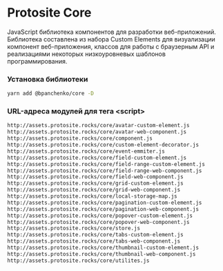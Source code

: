 # Protosite Core

JavaScript библиотека компонентов для разработки веб-приложений.<br>
Библиотека составлена из набора Custom Elements для визуализации компонент веб-приложения, классов для работы с браузерным API и реализациями некоторых низкоуровневых шаблонов программирования.

### Установка библиотеки

```bash
yarn add @bpanchenko/core -D
```

### URL-адреса модулей для тега \<script\>

```bash
http://assets.protosite.rocks/core/avatar-custom-element.js
http://assets.protosite.rocks/core/avatar-web-component.js
http://assets.protosite.rocks/core/component.js
http://assets.protosite.rocks/core/custom-element-decorator.js
http://assets.protosite.rocks/core/event-emmiter.js
http://assets.protosite.rocks/core/field-custom-element.js
http://assets.protosite.rocks/core/field-range-custom-element.js
http://assets.protosite.rocks/core/field-range-web-component.js
http://assets.protosite.rocks/core/field-web-component.js
http://assets.protosite.rocks/core/grid-custom-element.js
http://assets.protosite.rocks/core/grid-web-component.js
http://assets.protosite.rocks/core/local-storage-map.js
http://assets.protosite.rocks/core/pagination-custom-element.js
http://assets.protosite.rocks/core/pagination-web-component.js
http://assets.protosite.rocks/core/popover-custom-element.js
http://assets.protosite.rocks/core/popover-web-component.js
http://assets.protosite.rocks/core/store.js
http://assets.protosite.rocks/core/tabs-custom-element.js
http://assets.protosite.rocks/core/tabs-web-component.js
http://assets.protosite.rocks/core/thumbnail-custom-element.js
http://assets.protosite.rocks/core/thumbnail-web-component.js
http://assets.protosite.rocks/core/utilites.js
```
